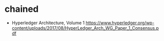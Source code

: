 # chained

- Hyperledger Architecture, Volume 1 https://www.hyperledger.org/wp-content/uploads/2017/08/HyperLedger_Arch_WG_Paper_1_Consensus.pdf
